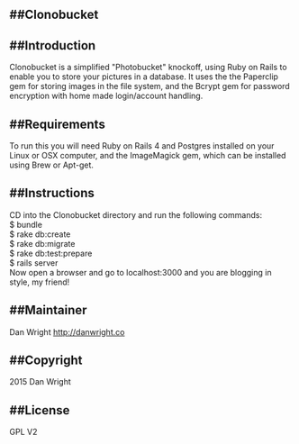 ##Clonobucket
---------------------

##Introduction
---------------------
Clonobucket is a simplified "Photobucket" knockoff, using Ruby on Rails to enable you to store your pictures in a database. It uses the the Paperclip gem for storing images in the file system, and the Bcrypt gem for password encryption with home made login/account handling.   

##Requirements
---------------------
To run this you will need Ruby on Rails 4 and Postgres installed on your Linux or OSX computer, and the ImageMagick gem, which can be installed using Brew or Apt-get.  

##Instructions
---------------------
CD into the Clonobucket directory and run the following commands:  
$ bundle  
$ rake db:create  
$ rake db:migrate  
$ rake db:test:prepare  
$ rails server  
Now open a browser and go to localhost:3000 and you are blogging in style, my friend!  

##Maintainer
---------------------
Dan Wright
http://danwright.co


##Copyright
---------------------
2015 Dan Wright


##License
---------------------
GPL V2
